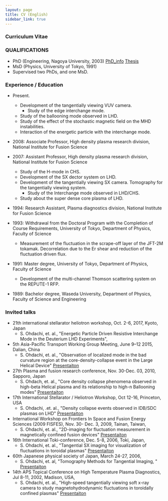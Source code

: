 ```yaml
---
layout: page
title: CV (English)
sidebar_link: true
---
```


### Curriculum Vitae

### QUALIFICATIONS
*	PhD (Engineering, Nagoya University, 2003)  [PhD_info](http://iss.ndl.go.jp/books/R100000002-I000004256633-00?ar=4e1f "PhD_info") [Thesis](http://153.127.246.50/~ohdachi/resources/main.pdf "Thesis") 
*	MsD (Physics, University of Tokyo, 1991)
*	Supervised two PhDs, and one MsD.

### Experience / Education
* Present.
	- Development of the tangentially viewing VUV camera.
		- Study of the edge interchange mode.
	- Study of the ballooning mode observed in LHD. 
	- Study of the effect of the stochastic magnetic field on the MHD instabilities.
	- Interaction of the energetic particle with the interchange mode.
* 2008: Associate Professor, High density plasma research division, National Institute for Fusion Science
* 2007: Assistant Professor, High density plasma research division, National Institute for Fusion Science
     - Study of the H-mode in CHS.
     - Development of the SX dector system on LHD.
     - Development of the tangentially viewing SX camera. Tomography for the tangentially viewing system.
        - Study of the Interchange mode observed in LHD/CHS.
     - Study about the super dense core plasma of LHD.

* 1994: Research Assistant, Plasma diagnostics division, National Institute for Fusion Science
* 1993: Withdrawal from the Doctoral Program with the Completion of Course Requirements, University of Tokyo, Department of Physics, Faculty of Science
     - Measurement of the fluctuation in the scrape-off layer of the JFT-2M tokamak. Decorrelation due to the Er shear and reduction of the fluctuation driven flux.
* 1991: Master degree, University of Tokyo, Department of Physics, Faculty of Science
     -	Development of the multi-channel Thomson scattering system on the REPUTE-1 RFP.
* 1989: Bachelor degree, Waseda University, Department of Physics, Faculty of Science and Engineering

### Invited talks

* 21th international stellarator heliotron workshop, Oct. 2-6, 2017, Kyoto, Japan
    * S. Ohdachi, et. al., "Energetic Particle Driven Resistive Interchange Mode in the Deuterium LHD Experiments", 
* 5th Asia-Pacific Transport Working Group Meeting, June 9–12 2015, Dalian, China
    * S. Ohdachi, et. al., "Observation of localized mode in the bad curvature region at the core-density-collapse event in the Large Helical Device"
[Presentaiton](http://153.127.246.50/~ohdachi/resources/2015-aptwg.pdf "Presentaiton") 
* 27th Plasma and fusion research conference, Nov. 30-Dec. 03, 2010, Sapporo, Japan
    * S. Ohdach, et. al., "Core density collapse phenomena observed in high-beta Helical plasma and its relationship to high-n Ballooning modes"
[Presentaiton](http://153.127.246.50/~ohdachi/resources/2010-pfr.pdf "Presentaiton") 
* 17th International Stellarator / Heliotron Workshop, Oct 12-16, Princeton, USA
    * S. Ohdachi, .et. al., "Density collapse events observed in IDB/SDC plasmas on LHD"
[Presentaiton](http://153.127.246.50/~ohdachi/resources/2010-ishws.pdf "Presentaiton") 
* International Workshop on Frontiers In Space and Fusion Energy Sciences (2009 FISFES), Nov. 30- Dec. 3, 2009, Tainan, Taiwan, 
    * S. Ohdachi, et. al., "2D-imaging for fluctuation measurement in magnetically confined fusion devices"
[Presentaiton](http://153.127.246.50/~ohdachi/resources/2009-fisfes.pdf "Presentaiton") 
* 16th International Toki-conference, Dec. 5-8, 2006, Toki, Japan, 
    * S. Ohdachi, et. al., "Tangential SX imaging for visualization of fluctuations in toroidal plasmas"
[Presentaiton](http://153.127.246.50/~ohdachi/resources/2006-itc.pdf "Presentaiton") 
* 60th Japanese physical society of Japan, March 24-27, 2006, 
    * S. Ohdachi, et. al, "Tomography Methods for Tangential Imaging, "
[Presentaiton](http://153.127.246.50/~ohdachi/resources/2005-jps.pdf "Presentaiton") 
* 14th APS Topical Conference on High Temperature Plasma Diagnostics, Jul 8-11, 2002, Madison, USA, 
    * S. Ohdachi, et. al., "High-speed tangentially viewing soft x-ray camera to study magnetohydrodynamic fluctuations in toroidally confined plasmas"
[Presentaiton](http://153.127.246.50/~ohdachi/resources/2002-htpd.pdf "Presentaiton") 

